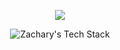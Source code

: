 <p align="center">
    <a href="https://git.io/streak-stats">
        <picture>
            <source media="(prefers-color-scheme: dark)" srcset="https://github-readme-streak-stats.herokuapp.com?user=thezacharytaylor&theme=gruvbox&mode=weekly" />
            <img src="https://github-readme-streak-stats.herokuapp.com?user=thezacharytaylor&theme=gruvbox-light&mode=weekly" />
        </picture>
  </a>
</p>
<p align="center">
    <img src="https://github-readme-tech-stack.vercel.app/api/cards?title=Zachary%27s+Tech+Stack&fontFamily=Verdana&lineCount=5&theme=gruvbox&bg=%23232323&badge=%23303030&border=%23303030&titleColor=%23fabe2b&line1=html5%2Chtml5%2CE34F26%3Bcss3%2Ccss3%2C1572B6%3Bjavascript%2Cjavascript%2CF7DF1D%3Bphp%2Cphp%2C777BB4%3B&line2=WordPress%2CWordPress%2C3858e9%3Bvue.js%2Cvue%2C42b983%3BSASS%2CSASS%2Cbf4080%3BTailwindCSS%2CTailwindCSS%2C3b82f6%3B&line3=Bootstrap%2CBootstrap%2C8512FA%3BjQuery%2CjQuery%2C0769ad%3Bgatsby%2Cgatsby%2C663399%3B&line4=git%2Cgit%2CF05034%3Breact%2Creact%2C58a6ff%3Btypescript%2Ctypescript%2C777BB4%3BLua%2Clua%2C2B2D72%3B&line5=shell+script%2Cshell+script%2C120F11%3Bapache%2Capache%2CD41F29%3Bnginx%2Cnginx%2C029639%3B" alt="Zachary's Tech Stack" />
</p>

<!-- Themes -->
<!-- dark: soft-green, material-palenight, github-dark, hacker, tokyo, earth, github-green-purple, android-dark, git-dark, modern-lilac, modern-lilac2 -->
<!-- light: blood, ice-gray, github-light, -->

<!-- Markdown -->
<!-- [![GitHub Streak](https://github-readme-streak-stats.herokuapp.com?user=thezacharytaylor&theme=material-palenight&mode=weekly)](https://git.io/streak-stats) -->

<!-- Source -->
<!-- /https://github-readme-streak-stats.herokuapp.com/demo/ -->
